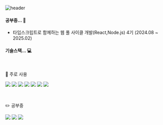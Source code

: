 ![header](https://capsule-render.vercel.app/api?type=venom&color=0:323232,40:3F3F3F,100:1C1C1C&height=300&section=header&text=leechan&fontSize=60&animation=fadeIn&fontColor=FFFFFF)

#### 공부중... 🌳

- 타입스크립트로 함께하는 웹 풀 사이클 개발(React,Node.js) 4기 (2024.08 ~ 2025.02)

#### 기술스택... 💻

<br>

👀 주로 사용
<br>

<img src="https://img.shields.io/badge/react.js-61DAFB?style=for-the-badge&logo=react&logoColor=black"/> <img src="https://img.shields.io/badge/javascript-F7DF1E?style=for-the-badge&logo=javascript&logoColor=white"/> <img src="https://img.shields.io/badge/typescript-3178C6?style=for-the-badge&logo=typescript&logoColor=white"/> <img src="https://img.shields.io/badge/Tailwind_CSS-38B2AC?style=for-the-badge&logo=tailwind-css&logoColor=white"/> <img src="https://img.shields.io/badge/html5-E34F26?style=for-the-badge&logo=html5&logoColor=white"/> <img src="https://img.shields.io/badge/css3-1572B6?style=for-the-badge&logo=css3&logoColor=white"/> <img src="https://img.shields.io/badge/redux-764ABC?style=for-the-badge&logo=redux&logoColor=white" />

<br>

✏️ 공부중
<br>

<img src="https://img.shields.io/badge/next.js-000000?style=for-the-badge&logo=next.js&logoColor=white"/> <img src="https://img.shields.io/badge/React Query-FF4154?style=for-the-badge&logo=React Query&logoColor=white" /> <img src="https://img.shields.io/badge/python-3776AB?style=for-the-badge&logo=python&logoColor=white" />

</div>
